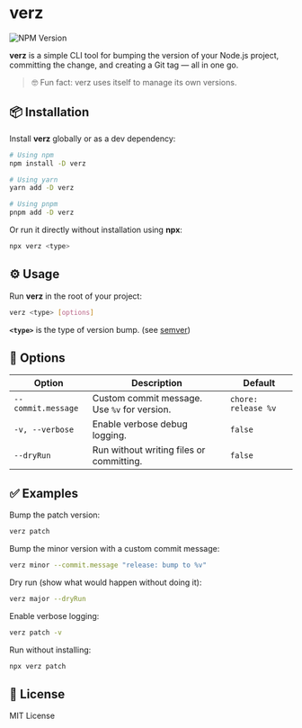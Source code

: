# verz
![NPM Version](https://img.shields.io/npm/v/verz)

**verz** is a simple CLI tool for bumping the version of your Node.js project, committing the change, and creating a Git tag — all in one go.

> 🤓 Fun fact: verz uses itself to manage its own versions.

## 📦 Installation

Install **verz** globally or as a dev dependency:

```bash
# Using npm
npm install -D verz

# Using yarn
yarn add -D verz

# Using pnpm
pnpm add -D verz
```

Or run it directly without installation using **npx**:

```bash
npx verz <type>
```

## ⚙️ Usage

Run **verz** in the root of your project:

```bash
verz <type> [options]
```

**`<type>`** is the type of version bump. (see [semver](https://www.npmjs.com/package/semver))

## 📑 Options

| Option             | Description                                  | Default             |
| ------------------ | -------------------------------------------- |---------------------|
| `--commit.message` | Custom commit message. Use `%v` for version. | `chore: release %v` |
| `-v, --verbose`    | Enable verbose debug logging.                | `false`             |
| `--dryRun`         | Run without writing files or committing.     | `false`             |

## ✅ Examples

Bump the patch version:

```bash
verz patch
```

Bump the minor version with a custom commit message:

```bash
verz minor --commit.message "release: bump to %v"
```

Dry run (show what would happen without doing it):

```bash
verz major --dryRun
```

Enable verbose logging:

```bash
verz patch -v
```

Run without installing:

```bash
npx verz patch
```

## 📝 License

MIT License
